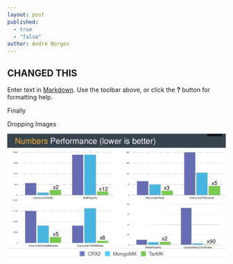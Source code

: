 ```yaml
---
layout: post
published: 
  - true
  - "false"
author: André Borges
---
```


## CHANGED THIS

Enter text in [Markdown](http://daringfireball.net/projects/markdown/). Use the toolbar above, or click the **?** button for formatting help.

Finally

Dropping Images

![crx-mongo.png](/images/crx-mongo.png)